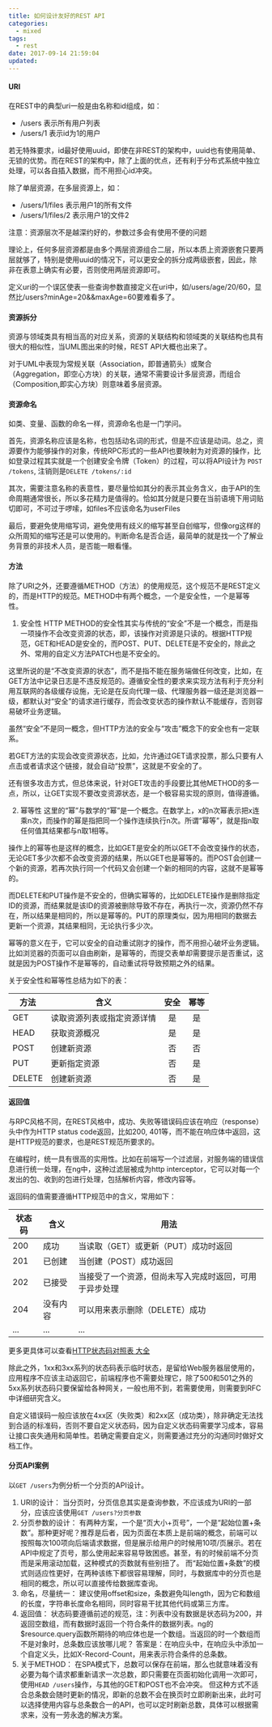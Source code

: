 ```yaml
---
title: 如何设计友好的REST API
categories:
  - mixed
tags:
  - rest
date: 2017-09-14 21:59:04
updated:
---
```


#### URI

在REST中的典型uri一般是由名称和id组成，如：
- /users 表示所有用户列表
- /users/1 表示id为1的用户

若无特殊要求，id最好使用uuid，即使在非REST的架构中，uuid也有使用简单、无锁的优势。而在REST的架构中，除了上面的优点，还有利于分布式系统中独立处理，可以各自插入数据，而不用担心id冲突。

除了单层资源，在多层资源上，如：
- /users/1/files 表示用户1的所有文件
- /users/1/files/2 表示用户1的文件2

注意：资源层次不是越深约好的，参数过多会有使用不便的问题

理论上，任何多层资源都是由多个两层资源组合二层，所以本质上资源嵌套只要两层就够了，特别是使用uuid的情况下，可以更安全的拆分成两级嵌套，因此，除非在表意上确实有必要，否则使用两层资源即可。

定义uri的一个误区使表一些查询参数直接定义在uri中，如/users/age/20/60，显然比/users?minAge=20&&maxAge=60要难看多了。

#### 资源拆分
资源与领域类具有相当高的对应关系，资源的关联结构和领域类的关联结构也具有很大的相似性，当UML图出来的时候，REST API大概也出来了。

对于UML中表现为常规关联（Association，即普通箭头）或聚合（Aggregation，即空心方块）的关联，通常不需要设计多层资源，而组合（Composition,即实心方块）则意味着多层资源。

#### 资源命名
如类、变量、函数的命名一样，资源命名也是一门学问。

首先，资源名称应该是名称，也包括动名词的形式，但是不应该是动词。总之，资源要作为能够操作的对象，传统RPC形式的一些API也要映射为对资源的操作，比如登录过程其实就是一个创建安全令牌（Token）的过程，可以将API设计为
`POST /tokens`, 注销则是`DELETE /tokens/:id`

其次，需要注意名称的表意性，要尽量恰如其分的表示其业务含义，由于API的生命周期通常很长，所以多花精力是值得的。恰如其分就是只要在当前语境下用词贴切即可，不可过于啰嗦，如files不应该命名为userFiles

最后，要避免使用缩写词，避免使用有歧义的缩写甚至自创缩写，但像org这样的众所周知的缩写还是可以使用的。判断命名是否合适，最简单的就是找一个了解业务背景的非技术人员，是否能一眼看懂。

#### 方法
除了URI之外，还要遵循METHOD（方法）的使用规范，这个规范不是REST定义的，而是HTTP的规范。METHOD中有两个概念，一个是安全性，一个是幂等性。
1. 安全性
  HTTP METHOD的安全性其实与传统的“安全”不是一个概念，而是指一项操作不会改变资源的状态，即，该操作对资源是只读的。根据HTTP规范，GET和HEAD是安全的，而POST、PUT、DELETE是不安全的，除此之外、常用的自定义方法PATCH也是不安全的。

  这里所说的是“不改变资源的状态”，而不是指不能在服务端做任何改变，比如，在GET方法中记录日志是不违反规范的。遵循安全性的要求来实现方法有利于充分利用互联网的各级缓存设施，无论是在反向代理一级、代理服务器一级还是浏览器一级，都默认对“安全”的请求进行缓存，而会改变状态的操作默认不能缓存，否则容易破坏业务逻辑。

  虽然“安全”不是同一概念，但HTTP方法的安全与“攻击”概念下的安全也有一定联系。
  
  若GET方法的实现会改变资源状态，比如，允许通过GET请求投票，那么只要有人点击或者请求这个链接，就会自动“投票”，这就是不安全的了。

  还有很多攻击方式，但总体来说，针对GET攻击的手段要比其他METHOD的多一点，所以，让GET实现不要改变资源状态，是一个极容易实现的原则，值得遵循。

2. 幂等性
  这里的“幂”与数学的“幂”是一个概念。在数学上，x的n次幂表示把x连乘n次，而操作的幂是指把同一个操作连续执行n次。所谓“幂等”，就是指n取任何值其结果都与n取1相等。

  操作上的幂等也是这样的概念，比如GET是安全的所以GET不会改变操作的状态，无论GET多少次都不会改变资源的结果，所以GET也是幂等的。而POST会创建一个新的资源，若再次执行同一个代码又会创建一个新的相同的内容，这就不是幂等的。
  
  而DELETE和PUT操作是不安全的，但确实幂等的，比如DELETE操作是删除指定ID的资源，而结果就是该ID的资源被删除导致不存在，再执行一次，资源仍然不存在，所以结果是相同的，所以是幂等的。PUT的原理类似，因为用相同的数据去更新一个资源，其结果相同，无论执行多少次。

  幂等的意义在于，它可以安全的自动重试刚才的操作，而不用担心破坏业务逻辑。比如浏览器的页面可以自由刷新，是幂等的，而提交表单却需要提示是否重试，这就是因为POST操作不是幂等的，自动重试将导致预期之外的结果。

关于安全性和幂等性总结为如下的表：

 | 方法 | 含义 | 安全 | 幂等 |
 | - | - |:-:|:-:|
 | GET | 读取资源列表或指定资源详情 | 是 | 是 |
 | HEAD | 获取资源概况 | 是 | 是 |
 | POST | 创建新资源 | 否 | 否 |
 | PUT | 更新指定资源 | 否 | 是 |
 | DELETE | 创建新资源 | 否 | 是 |

#### 返回值
与RPC风格不同，在REST风格中，成功、失败等错误码应该在响应（response）头中作为HTTP status code返回，比如200, 401等，而不能在响应体中返回，这是HTTP规范的要求，也是REST规范所要求的。

在编程时，统一具有很高的实用性。比如在前端写一个过滤层，对服务端的错误信息进行统一处理，在ng中，这种过滤层被成为http interceptor，它可以对每一个发出的包、收到的包进行处理，包括解析内容，修改内容等。

返回码的值需要遵循HTTP规范中的含义，常用如下：

 | 状态码 | 含义 | 用法 |
 | - | - | - | 
 | 200 | 成功 | 当读取（GET）或更新（PUT）成功时返回 | 
 | 201 | 已创建 | 当创建（POST）成功返回 | 
 | 202 | 已接受 | 当接受了一个资源，但尚未写入完成时返回，可用于异步处理 | 
 | 204 | 没有内容 | 可以用来表示删除（DELETE）成功 | 
 | ... | ... | ... | 

更多更具体可以查看[HTTP状态码对照表 大全](http://tools.jb51.net/table/http_status_code)


除此之外，1xx和3xx系列的状态码表示临时状态，是留给Web服务器层使用的，应用程序不应该主动返回它，前端程序也不需要处理它，除了500和501之外的5xx系列状态码只要保留给各种网关，一般也用不到，若需要使用，则需要到RFC中详细研究含义。

自定义错误码一般应该放在4xx区（失败类）和2xx区（成功类），除非确定无法找到合适的标准码，否则不要自定义状态码，因为自定义状态码需要学习成本，容易让接口丧失通用和简单性。若确定需要自定义，则需要通过充分的沟通同时做好文档工作。

#### 分页API案例
以`GET /users`为例分析一个分页的API设计。

1. URI的设计：
  当分页时，分页信息其实是查询参数，不应该成为URI的一部分，应该应该使用`GET /users?分页参数`
2. 分页参数的设计：
  有两种方案，一个是“页大小+页号”，一个是“起始位置+条数”。那种更好呢？推荐是后者，因为页面在本质上是前端的概念，前端可以按照每次100项向后端请求数据，但是展示给用户的时候用10项/页展示。若在API中规定了页号，那么使用起来容易导致困惑。甚至，有的时候前端不分页而是采用滚动加载，这种模式的页数就有些别扭了。
  而“起始位置+条数”的模式则适应性更好，在两种该练下都很容易理解，同时，与数据库中的分页也是相同的概念，所以可以直接传给数据库查询。
3. 命名，尽量统一：
  建议使用offset和size，条数避免叫length，因为它和数组的长度，字符串长度命名相同，同时容易干扰其他代码或第三方库。
4. 返回值：
  状态码要遵循前述的规范，注：列表中没有数据是状态码为200，并返回空数组，而有数据时返回一个符合条件的数据列表。ng的$resource.query函数所期待的响应体也是一个数组。当返回的时一个数组而不是对象时，总条数应该放哪儿呢？ 答案是：在响应头中，在响应头中添加一个自定义头，比如X-Record-Count，用来表示符合条件的总条数。
5. 关于METHOD：
  在SPA模式下，总数可以保存在前端，那么也就意味着没有必要为每个请求都重新请求一次总数，即只需要在页面初始化调用一次即可，使用`HEAD /users`操作，与其他的GET和POST也不会冲突。
  但这种方式不适合总条数会随时更新的情况，即新的总数不会在换页时立即刷新出来，此时可以选择使用内容与总条数合一的API，也可以定时刷新总数，具体可以根据需求来，没有一劳永逸的解决方案。